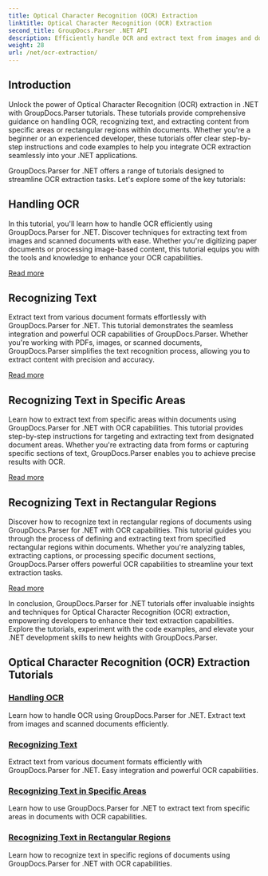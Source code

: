 ```yaml
---
title: Optical Character Recognition (OCR) Extraction
linktitle: Optical Character Recognition (OCR) Extraction
second_title: GroupDocs.Parser .NET API
description: Efficiently handle OCR and extract text from images and documents with GroupDocs.Parser for .NET. Enhance your OCR capabilities today!
weight: 28
url: /net/ocr-extraction/
---
```


## Introduction

Unlock the power of Optical Character Recognition (OCR) extraction in .NET with GroupDocs.Parser tutorials. These tutorials provide comprehensive guidance on handling OCR, recognizing text, and extracting content from specific areas or rectangular regions within documents. Whether you're a beginner or an experienced developer, these tutorials offer clear step-by-step instructions and code examples to help you integrate OCR extraction seamlessly into your .NET applications.

GroupDocs.Parser for .NET offers a range of tutorials designed to streamline OCR extraction tasks. Let's explore some of the key tutorials:

## Handling OCR
In this tutorial, you'll learn how to handle OCR efficiently using GroupDocs.Parser for .NET. Discover techniques for extracting text from images and scanned documents with ease. Whether you're digitizing paper documents or processing image-based content, this tutorial equips you with the tools and knowledge to enhance your OCR capabilities.

[Read more](./handling-ocr/)

## Recognizing Text
Extract text from various document formats effortlessly with GroupDocs.Parser for .NET. This tutorial demonstrates the seamless integration and powerful OCR capabilities of GroupDocs.Parser. Whether you're working with PDFs, images, or scanned documents, GroupDocs.Parser simplifies the text recognition process, allowing you to extract content with precision and accuracy.

[Read more](./recognizing-text/)

## Recognizing Text in Specific Areas
Learn how to extract text from specific areas within documents using GroupDocs.Parser for .NET with OCR capabilities. This tutorial provides step-by-step instructions for targeting and extracting text from designated document areas. Whether you're extracting data from forms or capturing specific sections of text, GroupDocs.Parser enables you to achieve precise results with OCR.

[Read more](./recognizing-text-in-specific-areas/)

## Recognizing Text in Rectangular Regions
Discover how to recognize text in rectangular regions of documents using GroupDocs.Parser for .NET with OCR capabilities. This tutorial guides you through the process of defining and extracting text from specified rectangular regions within documents. Whether you're analyzing tables, extracting captions, or processing specific document sections, GroupDocs.Parser offers powerful OCR capabilities to streamline your text extraction tasks.

[Read more](./recognizing-text-in-rectangular-regions/)

In conclusion, GroupDocs.Parser for .NET tutorials offer invaluable insights and techniques for Optical Character Recognition (OCR) extraction, empowering developers to enhance their text extraction capabilities. Explore the tutorials, experiment with the code examples, and elevate your .NET development skills to new heights with GroupDocs.Parser.
## Optical Character Recognition (OCR) Extraction Tutorials
### [Handling OCR](./handling-ocr/)
Learn how to handle OCR using GroupDocs.Parser for .NET. Extract text from images and scanned documents efficiently.
### [Recognizing Text](./recognizing-text/)
Extract text from various document formats efficiently with GroupDocs.Parser for .NET. Easy integration and powerful OCR capabilities.
### [Recognizing Text in Specific Areas](./recognizing-text-in-specific-areas/)
Learn how to use GroupDocs.Parser for .NET to extract text from specific areas in documents with OCR capabilities.
### [Recognizing Text in Rectangular Regions](./recognizing-text-in-rectangular-regions/)
Learn how to recognize text in specific regions of documents using GroupDocs.Parser for .NET with OCR capabilities.